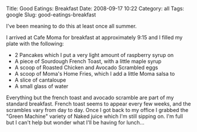 Title: Good Eatings: Breakfast
Date: 2008-09-17 10:22
Category: all
Tags: google
Slug: good-eatings-breakfast

I've been meaning to do this at least once all summer.

I arrived at Cafe Moma for breakfast at approximately 9:15 and I filled my
plate with the following:

-   2 Pancakes which I put a very light amount of raspberry syrup on
-   A piece of Sourdough French Toast, with a little maple syrup
-   A scoop of Roasted Chicken and Avocado Scrambled eggs
-   A scoop of Moma's Home Fries, which I add a little Moma salsa to
-   A slice of cantaloupe
-   A small glass of water

Everything but the french toast and avocado scramble are part of my standard
breakfast. French toast seems to appear every few weeks, and the scrambles vary
from day to day. Once I got back to my office I grabbed the "Green Machine"
variety of Naked juice which I'm still sipping on. I'm full but I can't help
but wonder what I'll be having for lunch...
